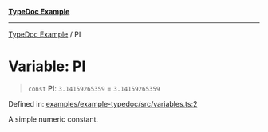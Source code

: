 [**TypeDoc Example**](../README.md)

***

[TypeDoc Example](../globals.md) / PI

# Variable: PI

> `const` **PI**: `3.14159265359` = `3.14159265359`

Defined in: [examples/example-typedoc/src/variables.ts:2](https://github.com/ocavue/tsdocs/blob/2f8c0a17dd6e463365fb6ab0a4b429c67f8821f6/examples/example-typedoc/src/variables.ts#L2)

A simple numeric constant.
